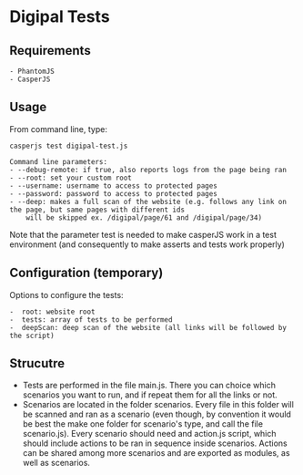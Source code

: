 # Digipal Tests

## Requirements

    - PhantomJS
    - CasperJS

## Usage

From command line, type:

    casperjs test digipal-test.js

    Command line parameters:
    - --debug-remote: if true, also reports logs from the page being ran
    - --root: set your custom root
    - --username: username to access to protected pages
    - --password: password to access to protected pages
    - --deep: makes a full scan of the website (e.g. follows any link on the page, but same pages with different ids
        will be skipped ex. /digipal/page/61 and /digipal/page/34)

Note that the parameter test is needed to make casperJS work in a test environment (and consequently to make asserts and tests work properly)

## Configuration (temporary)

Options to configure the tests:

    -  root: website root
    -  tests: array of tests to be performed
    -  deepScan: deep scan of the website (all links will be followed by the script)


## Strucutre

- Tests are performed in the file main.js. There you can choice which scenarios you want to run, and if repeat them for all the links or not.
- Scenarios are located in the folder scenarios. Every file in this folder will be scanned and ran as a scenario (even though, by convention it would be best the make one folder for scenario's type, and call the file scenario.js). Every scenario should need and action.js script, which should include actions to be ran in sequence inside scenarios. Actions can be shared among more scenarios and are exported as modules, as well as scenarios.